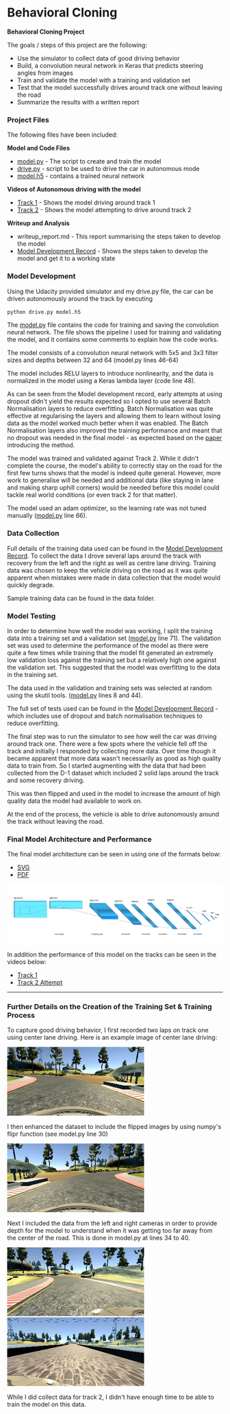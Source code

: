 # **Behavioral Cloning** 

**Behavioral Cloning Project**

The goals / steps of this project are the following:
* Use the simulator to collect data of good driving behavior
* Build, a convolution neural network in Keras that predicts steering angles from images
* Train and validate the model with a training and validation set
* Test that the model successfully drives around track one without leaving the road
* Summarize the results with a written report


[//]: # (Image References)

[image1]: ./images/finalmodel.png "Final Model Visualization"
[image2]: ./images/center1.jpg "Center Image"
[image3]: ./images/center2.jpg "Flipped Image"
[image4]: ./images/left.jpg "Left Image"
[image5]: ./images/right.jpg "Right Image"



### Project Files
The following files have been included:

**Model and Code Files**
* [model.py](model.py) - The script to create and train the model
* [drive.py](drive.py) - script to be used to drive the car in autonomous mode
* [model.h5](models/model.h5)  - contains a trained neural network

**Videos of Autonomous driving with the model**
* [Track 1](video/track1.avi) - Shows the model driving around track 1
* [Track 2](video/track2.avi) - Shows the model attempting to drive around track 2

**Writeup and Analysis**
* writeup_report.md  - This report summarising the steps taken to develop the model
* [Model Development Record](data/Steps.xlsx) - Shows the steps taken to develop the model and get it to a working state


### Model Development
Using the Udacity provided simulator and my drive.py file, the car can be driven autonomously around the track by executing 
```sh
python drive.py model.h5
```
The [model.py](model.py) file contains the code for training and saving the convolution neural network. The file shows the pipeline I used for training and validating the model, and it contains some comments to explain how the code works.

The model consists of a convolution neural network with 5x5 and 3x3 filter sizes and depths between 32 and 64 (model.py lines 46-64) 

The model includes RELU layers to introduce nonlinearity, and the data is normalized in the model using a Keras lambda layer (code line 48). 

As can be seen from the Model development record, early attempts at using dropout didn't yield the results expected so I opted to use several Batch Normalisation layers to reduce overfitting. Batch Normalisation was quite effective at regularising the layers and allowing them to learn without losing data as the model worked much better when it was enabled. The Batch Normalisation layers also improved the training performance and meant that no dropout was needed in the final model - as expected based on the [paper](https://arxiv.org/abs/1502.03167) introducing the method.

The model was trained and validated against Track 2. While it didn't complete the course, the model's ability to correctly stay on the road for the first few turns shows that the model is indeed quite general. However, more work to generalise will be needed and additional data (like staying in lane and making sharp uphill corners) would be needed before this model could tackle real world conditions (or even track 2 for that matter).

The model used an adam optimizer, so the learning rate was not tuned manually ([model.py](model.py) line 66).

### Data Collection

Full details of the training data used can be found in the [Model Development Record](data/Steps.xlsx). To collect the data I drove several laps around the track with recovery from the left and the right as well as centre lane driving. Training data was chosen to keep the vehicle driving on the road as it was quite apparent when mistakes were made in data collection that the model would quickly degrade. 

Sample training data can be found in the data folder.

### Model Testing
In order to determine how well the model was working, I split the training data into a training set and a validation set ([model.py](model.py) line 71). The validation set was used to determine the performance of the model as there were quite a few times while training that the model fit generated an extremely low validation loss against the training set but a relatively high one against the validation set. This suggested that the model was overfitting to the data in the training set.

The data used in the validation and training sets was selected at random using the skutil tools. ([model.py](model.py) lines 8 and 44).

The full set of tests used can be found in the [Model Development Record](data/Steps.xlsx) - which includes use of dropout and batch normalisation techniques to reduce overfitting.

The final step was to run the simulator to see how well the car was driving around track one. There were a few spots where the vehicle fell off the track and initially I responded by collecting more data. Over time though it became apparent that more data wasn't necessarily as good as high quality data to train from. So I started augmenting with the data that had been collected from the D-1 dataset which included 2 solid laps around the track and some recovery driving. 

This was then flipped and used in the model to increase the amount of high quality data the model had available to work on.

At the end of the process, the vehicle is able to drive autonomously around the track without leaving the road.

### Final Model Architecture and Performance

The final model architecture can be seen in using one of the formats below: 

* [SVG](model.svg)
* [PDF](Model.pdf)

![Final model architecture][image1]

In addition the performance of this model on the tracks can be seen in the videos below:

* [Track 1](video/track1.avi)
* [Track 2 Attempt](video/track2.avi)

----
### Further Details on the  Creation of the Training Set & Training Process

To capture good driving behavior, I first recorded two laps on track one using center lane driving. Here is an example image of center lane driving:

![alt text][image2]

I then enhanced the dataset to include the flipped images by using numpy's flipr function (see model.py line 30)

![alt text][image3]


Next I included the data from the left and right cameras in order to provide depth for the model to understand when it was getting too far away from the center of the road. This is done in model.py at lines 34 to 40.

![alt text][image4]
![alt text][image5]

While I did collect data for track 2, I didn't have enough time to be able to train the model on this data.